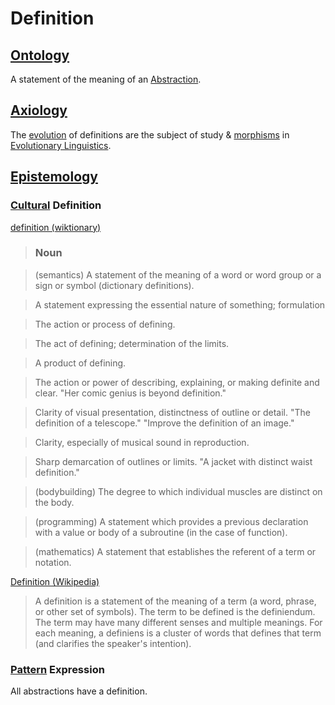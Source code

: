 # Definition

## [Ontology](./ontology.md)

A statement of the meaning of an [Abstraction](./abstraction.md).

## [Axiology](./axiology.md)

The [evolution](./evolution.md) of definitions are the subject of study & [morphisms](./category-theory.md) in [Evolutionary Linguistics](./evolutionary-linguistics.md).

## [Epistemology](./epistemology.md)

### [Cultural](./culture.md) Definition

<a href="http://en.wiktionary.org/wiki/definition" target="_blank">definition (wiktionary)</a>

> ### Noun

> (semantics) A statement of the meaning of a word or word group or a sign or symbol (dictionary definitions).

> A statement expressing the essential nature of something; formulation

> The action or process of defining.

> The act of defining; determination of the limits.

> A product of defining.

> The action or power of describing, explaining, or making definite and clear. "Her comic genius is beyond definition."

> Clarity of visual presentation, distinctness of outline or detail. "The definition of a telescope." "Improve the definition of an image."

> Clarity, especially of musical sound in reproduction.

> Sharp demarcation of outlines or limits. "A jacket with distinct waist definition."

> (bodybuilding) The degree to which individual muscles are distinct on the body.

> (programming) A statement which provides a previous declaration with a value or body of a subroutine (in the case of function).

> (mathematics) A statement that establishes the referent of a term or notation.

<a href="http://en.wikipedia.org/wiki/Definition" target="_blank">Definition (Wikipedia)</a>

> A definition is a statement of the meaning of a term (a word, phrase, or other set of symbols). The term to be defined is the definiendum. The term may have many different senses and multiple meanings. For each meaning, a definiens is a cluster of words that defines that term (and clarifies the speaker's intention).

### [Pattern](./pattern.md) Expression

All abstractions have a definition.

